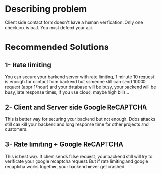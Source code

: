 # Describing problem
Client side contact form doesn't have a human verification. Only one checkbox is bad. You must defend your api.

# Recommended Solutions
## 1- Rate limiting
You can secure your backend server with rate limiting, 1 minute 10 request is enough for contact form backend but someone still can send 10000 request (appr 17hour) and your database will be busy, your backend will be busy, late response times, if you use cloud, maybe high bills...

## 2- Client and Server side Google ReCAPTCHA
This is better way for securing your backend but not enough. Ddos attacks still can kill your backend and long response time for other projects and customers.

## 3- Rate limiting + Google ReCAPTCHA
This is best way. If client sends false request, your backend still will try to verificate your google recaptcha request. But if rate limiting and google recaptcha works together, your backend never get crashed.
